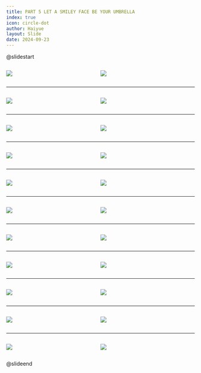 ```yaml
---
title: PART 5 LET A SMILEY FACE BE YOUR UMBRELLA
index: true
icon: circle-dot
author: Haiyue
layout: Slide
date: 2024-09-23
---
```

 
@slidestart

<div style="display:flex">
<div style="flex:1">

![](/reading/english/Level-S/PART%205%20LET%20A%20SMILEY%20FACE%20BE%20YOUR%20UMBRELLA/001.webp)
</div>
<div style="flex:1">

![](/reading/english/Level-S/PART%205%20LET%20A%20SMILEY%20FACE%20BE%20YOUR%20UMBRELLA/002.webp)
</div>
</div>

---

<div style="display:flex">
<div style="flex:1">

![](/reading/english/Level-S/PART%205%20LET%20A%20SMILEY%20FACE%20BE%20YOUR%20UMBRELLA/003.webp)
</div>
<div style="flex:1">

![](/reading/english/Level-S/PART%205%20LET%20A%20SMILEY%20FACE%20BE%20YOUR%20UMBRELLA/004.webp)
</div>
</div>

---

<div style="display:flex">
<div style="flex:1">

![](/reading/english/Level-S/PART%205%20LET%20A%20SMILEY%20FACE%20BE%20YOUR%20UMBRELLA/005.webp)
</div>
<div style="flex:1">

![](/reading/english/Level-S/PART%205%20LET%20A%20SMILEY%20FACE%20BE%20YOUR%20UMBRELLA/006.webp)
</div>
</div>

---

<div style="display:flex">
<div style="flex:1">

![](/reading/english/Level-S/PART%205%20LET%20A%20SMILEY%20FACE%20BE%20YOUR%20UMBRELLA/007.webp)
</div>
<div style="flex:1">

![](/reading/english/Level-S/PART%205%20LET%20A%20SMILEY%20FACE%20BE%20YOUR%20UMBRELLA/008.webp)
</div>
</div>

---

<div style="display:flex">
<div style="flex:1">

![](/reading/english/Level-S/PART%205%20LET%20A%20SMILEY%20FACE%20BE%20YOUR%20UMBRELLA/009.webp)
</div>
<div style="flex:1">

![](/reading/english/Level-S/PART%205%20LET%20A%20SMILEY%20FACE%20BE%20YOUR%20UMBRELLA/010.webp)
</div>
</div>

---

<div style="display:flex">
<div style="flex:1">

![](/reading/english/Level-S/PART%205%20LET%20A%20SMILEY%20FACE%20BE%20YOUR%20UMBRELLA/011.webp)
</div>
<div style="flex:1">

![](/reading/english/Level-S/PART%205%20LET%20A%20SMILEY%20FACE%20BE%20YOUR%20UMBRELLA/012.webp)
</div>
</div>

---

<div style="display:flex">
<div style="flex:1">

![](/reading/english/Level-S/PART%205%20LET%20A%20SMILEY%20FACE%20BE%20YOUR%20UMBRELLA/013.webp)
</div>
<div style="flex:1">

![](/reading/english/Level-S/PART%205%20LET%20A%20SMILEY%20FACE%20BE%20YOUR%20UMBRELLA/014.webp)
</div>
</div>

---

<div style="display:flex">
<div style="flex:1">

![](/reading/english/Level-S/PART%205%20LET%20A%20SMILEY%20FACE%20BE%20YOUR%20UMBRELLA/015.webp)
</div>
<div style="flex:1">

![](/reading/english/Level-S/PART%205%20LET%20A%20SMILEY%20FACE%20BE%20YOUR%20UMBRELLA/016.webp)
</div>
</div>

---

<div style="display:flex">
<div style="flex:1">

![](/reading/english/Level-S/PART%205%20LET%20A%20SMILEY%20FACE%20BE%20YOUR%20UMBRELLA/017.webp)
</div>
<div style="flex:1">

![](/reading/english/Level-S/PART%205%20LET%20A%20SMILEY%20FACE%20BE%20YOUR%20UMBRELLA/018.webp)
</div>
</div>

---

<div style="display:flex">
<div style="flex:1">

![](/reading/english/Level-S/PART%205%20LET%20A%20SMILEY%20FACE%20BE%20YOUR%20UMBRELLA/019.webp)
</div>
<div style="flex:1">

![](/reading/english/Level-S/PART%205%20LET%20A%20SMILEY%20FACE%20BE%20YOUR%20UMBRELLA/020.webp)
</div>
</div>

---

<div style="display:flex">
<div style="flex:1">

![](/reading/english/Level-S/PART%205%20LET%20A%20SMILEY%20FACE%20BE%20YOUR%20UMBRELLA/021.webp)
</div>
<div style="flex:1">

![](/reading/english/Level-S/PART%205%20LET%20A%20SMILEY%20FACE%20BE%20YOUR%20UMBRELLA/022.webp)
</div>
</div>

@slideend